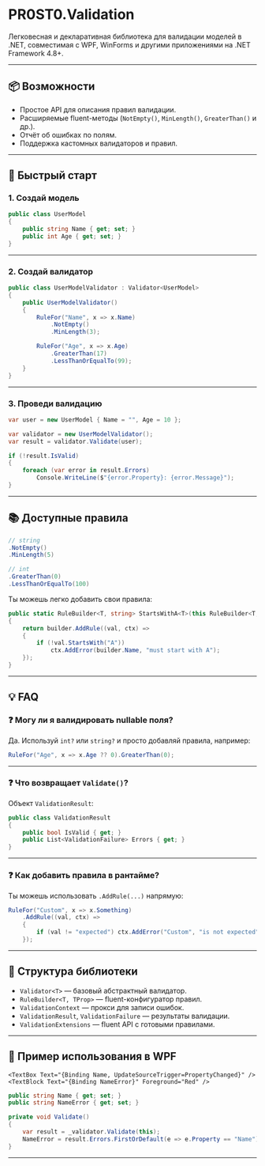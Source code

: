 # PR0ST0.Validation

Легковесная и декларативная библиотека для валидации моделей в .NET, совместимая с WPF, WinForms и другими приложениями на .NET Framework 4.8+.

---

## 📦 Возможности

- Простое API для описания правил валидации.
- Расширяемые fluent-методы (`NotEmpty()`, `MinLength()`, `GreaterThan()` и др.).
- Отчёт об ошибках по полям.
- Поддержка кастомных валидаторов и правил.

---

## 🚀 Быстрый старт

### 1. Создай модель

```csharp
public class UserModel
{
    public string Name { get; set; }
    public int Age { get; set; }
}
```

---

### 2. Создай валидатор

```csharp
public class UserModelValidator : Validator<UserModel>
{
    public UserModelValidator()
    {
        RuleFor("Name", x => x.Name)
            .NotEmpty()
            .MinLength(3);

        RuleFor("Age", x => x.Age)
            .GreaterThan(17)
            .LessThanOrEqualTo(99);
    }
}
```

---

### 3. Проведи валидацию

```csharp
var user = new UserModel { Name = "", Age = 10 };

var validator = new UserModelValidator();
var result = validator.Validate(user);

if (!result.IsValid)
{
    foreach (var error in result.Errors)
        Console.WriteLine($"{error.Property}: {error.Message}");
}
```

---

## 📚 Доступные правила

```csharp
// string
.NotEmpty()
.MinLength(5)

// int
.GreaterThan(0)
.LessThanOrEqualTo(100)
```

Ты можешь легко добавить свои правила:

```csharp
public static RuleBuilder<T, string> StartsWithA<T>(this RuleBuilder<T, string> builder)
{
    return builder.AddRule((val, ctx) =>
    {
        if (!val.StartsWith("A"))
            ctx.AddError(builder.Name, "must start with A");
    });
}
```

---

## 💡 FAQ

### ❓ Могу ли я валидировать nullable поля?
Да. Используй `int?` или `string?` и просто добавляй правила, например:

```csharp
RuleFor("Age", x => x.Age ?? 0).GreaterThan(0);
```

---

### ❓ Что возвращает `Validate()`?
Объект `ValidationResult`:

```csharp
public class ValidationResult
{
    public bool IsValid { get; }
    public List<ValidationFailure> Errors { get; }
}
```

---

### ❓ Как добавить правила в рантайме?
Ты можешь использовать `.AddRule(...)` напрямую:

```csharp
RuleFor("Custom", x => x.Something)
    .AddRule((val, ctx) =>
    {
        if (val != "expected") ctx.AddError("Custom", "is not expected");
    });
```

---

## 🧱 Структура библиотеки

- `Validator<T>` — базовый абстрактный валидатор.
- `RuleBuilder<T, TProp>` — fluent-конфигуратор правил.
- `ValidationContext` — прокси для записи ошибок.
- `ValidationResult`, `ValidationFailure` — результаты валидации.
- `ValidationExtensions` — fluent API с готовыми правилами.

---

## 🧪 Пример использования в WPF

```xaml
<TextBox Text="{Binding Name, UpdateSourceTrigger=PropertyChanged}" />
<TextBlock Text="{Binding NameError}" Foreground="Red" />
```

```csharp
public string Name { get; set; }
public string NameError { get; set; }

private void Validate()
{
    var result = _validator.Validate(this);
    NameError = result.Errors.FirstOrDefault(e => e.Property == "Name")?.Message;
}
```

---